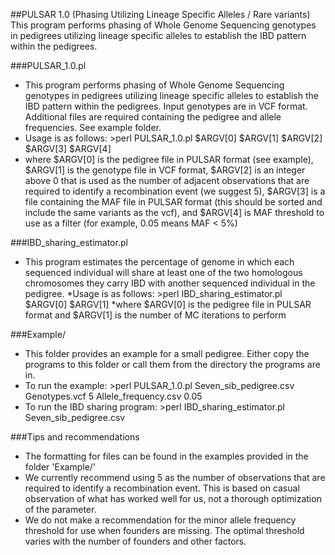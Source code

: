 ##PULSAR 1.0 (Phasing Utilizing Lineage Specific Alleles / Rare variants)
This program performs phasing of Whole Genome Sequencing genotypes in pedigrees utilizing lineage specific alleles to establish the IBD pattern within the pedigrees.

###PULSAR_1.0.pl
* This program performs phasing of Whole Genome Sequencing genotypes in pedigrees utilizing lineage specific alleles to establish the IBD pattern within the pedigrees. Input genotypes are in VCF format. Additional files are required containing the pedigree and allele frequencies. See example folder.
* Usage is as follows: >perl PULSAR_1.0.pl $ARGV[0] $ARGV[1] $ARGV[2] $ARGV[3] $ARGV[4]
* where $ARGV[0] is the pedigree file in PULSAR format (see example), $ARGV[1] is the genotype file in VCF format, $ARGV[2] is an integer above 0 that is used as the number of adjacent observations that are required to identify a recombination event (we suggest 5), $ARGV[3] is a file containing the MAF file in PULSAR format (this should be sorted and include the same variants as the vcf), and $ARGV[4] is MAF threshold to use as a filter (for example, 0.05 means MAF < 5%) 

###IBD_sharing_estimator.pl
* This program estimates the percentage of genome in which each sequenced individual will share at least one of the two homologous chromosomes they carry IBD with another sequenced individual in the pedigree.
*Usage is as follows: >perl IBD_sharing_estimator.pl $ARGV[0] $ARGV[1]
*where $ARGV[0] is the pedigree file in PULSAR format and $ARGV[1] is the number of MC iterations to perform

###Example/
* This folder provides an example for a small pedigree. Either copy the programs to this folder or call them from the directory the programs are in.
* To run the example: >perl PULSAR_1.0.pl Seven_sib_pedigree.csv Genotypes.vcf 5 Allele_frequency.csv 0.05
* To run the IBD sharing program: >perl IBD_sharing_estimator.pl Seven_sib_pedigree.csv

###Tips and recommendations
* The formatting for files can be found in the examples provided in the folder 'Example/'
* We currently recommend using 5 as the number of observations that are required to identify a recombination event. This is based on casual observation of what has worked well for us, not a thorough optimization of the parameter.
* We do not make a recommendation for the minor allele frequency threshold for use when founders are missing. The optimal threshold varies with the number of founders and other factors.
